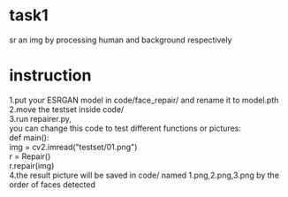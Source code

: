 # task1
sr an img by processing human and background respectively   
# instruction
1.put your ESRGAN model in code/face_repair/ and rename it to model.pth   
2.move the testset inside code/   
3.run repairer.py,   
you can change this code to test different functions or pictures:   
def main():   
    img = cv2.imread("testset/01.png")   
    r = Repair()   
    r.repair(img)   
4.the result picture will be saved in code/ named 1.png,2.png,3.png by the order of faces detected   
